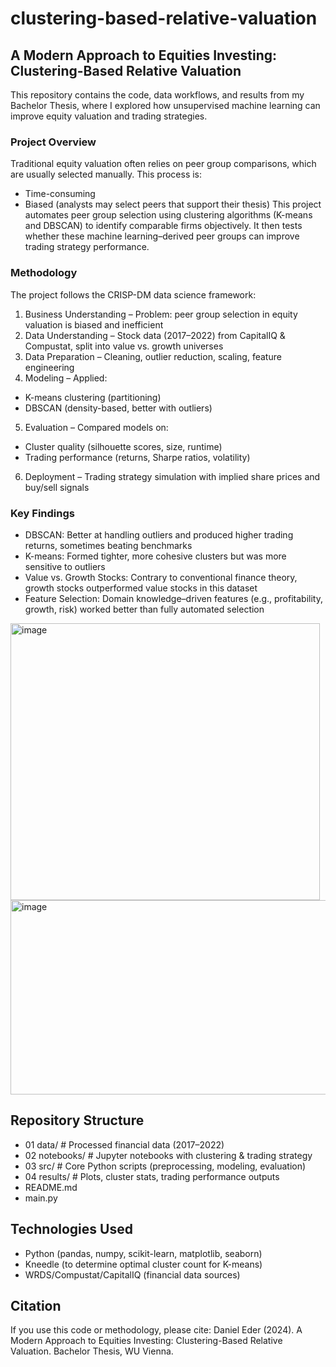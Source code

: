 # clustering-based-relative-valuation

## A Modern Approach to Equities Investing: Clustering-Based Relative Valuation
This repository contains the code, data workflows, and results from my Bachelor Thesis, where I explored how unsupervised machine learning can improve equity valuation and trading strategies.

### Project Overview
Traditional equity valuation often relies on peer group comparisons, which are usually selected manually. This process is:
* Time-consuming
* Biased (analysts may select peers that support their thesis)
This project automates peer group selection using clustering algorithms (K-means and DBSCAN) to identify comparable firms objectively. It then tests whether these machine learning–derived peer groups can improve trading strategy performance.

### Methodology
The project follows the CRISP-DM data science framework:
1. Business Understanding – Problem: peer group selection in equity valuation is biased and inefficient
2. Data Understanding – Stock data (2017–2022) from CapitalIQ & Compustat, split into value vs. growth universes
3. Data Preparation – Cleaning, outlier reduction, scaling, feature engineering
4. Modeling – Applied:
* K-means clustering (partitioning)
* DBSCAN (density-based, better with outliers)
5. Evaluation – Compared models on:
* Cluster quality (silhouette scores, size, runtime)
* Trading performance (returns, Sharpe ratios, volatility)
6. Deployment – Trading strategy simulation with implied share prices and buy/sell signals

### Key Findings
* DBSCAN: Better at handling outliers and produced higher trading returns, sometimes beating benchmarks
* K-means: Formed tighter, more cohesive clusters but was more sensitive to outliers
* Value vs. Growth Stocks: Contrary to conventional finance theory, growth stocks outperformed value stocks in this dataset
* Feature Selection: Domain knowledge–driven features (e.g., profitability, growth, risk) worked better than fully automated selection

<img width="495" height="443" alt="image" src="https://github.com/user-attachments/assets/d4c866e8-c91e-4071-b80c-925dee9bb39d" />
<img width="610" height="311" alt="image" src="https://github.com/user-attachments/assets/684d3032-775d-4567-b7b3-6f0d9a5731d2" />



## Repository Structure
* 01 data/             # Processed financial data (2017–2022)
* 02 notebooks/        # Jupyter notebooks with clustering & trading strategy
* 03 src/              # Core Python scripts (preprocessing, modeling, evaluation)
* 04 results/          # Plots, cluster stats, trading performance outputs
* README.md            
* main.py              

## Technologies Used
* Python (pandas, numpy, scikit-learn, matplotlib, seaborn)
* Kneedle (to determine optimal cluster count for K-means)
* WRDS/Compustat/CapitalIQ (financial data sources)

## Citation
If you use this code or methodology, please cite:
Daniel Eder (2024). A Modern Approach to Equities Investing: Clustering-Based Relative Valuation. Bachelor Thesis, WU Vienna.



